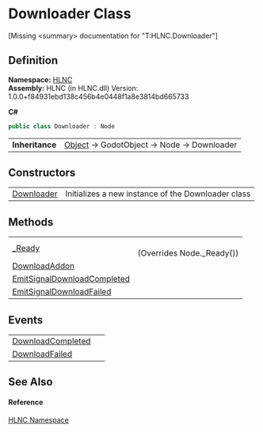 # Downloader Class


\[Missing &lt;summary&gt; documentation for "T:HLNC.Downloader"\]



## Definition
**Namespace:** <a href="N_HLNC">HLNC</a>  
**Assembly:** HLNC (in HLNC.dll) Version: 1.0.0+f84931ebd138c456b4e0448f1a8e3814bd665733

**C#**
``` C#
public class Downloader : Node
```

<table><tr><td><strong>Inheritance</strong></td><td><a href="https://learn.microsoft.com/dotnet/api/system.object" target="_blank" rel="noopener noreferrer">Object</a>  →  GodotObject  →  Node  →  Downloader</td></tr>
</table>



## Constructors
<table>
<tr>
<td><a href="M_HLNC_Downloader__ctor">Downloader</a></td>
<td>Initializes a new instance of the Downloader class</td></tr>
</table>

## Methods
<table>
<tr>
<td><a href="M_HLNC_Downloader__Ready">_Ready</a></td>
<td><br />(Overrides Node._Ready())</td></tr>
<tr>
<td><a href="M_HLNC_Downloader_DownloadAddon">DownloadAddon</a></td>
<td> </td></tr>
<tr>
<td><a href="M_HLNC_Downloader_EmitSignalDownloadCompleted">EmitSignalDownloadCompleted</a></td>
<td> </td></tr>
<tr>
<td><a href="M_HLNC_Downloader_EmitSignalDownloadFailed">EmitSignalDownloadFailed</a></td>
<td> </td></tr>
</table>

## Events
<table>
<tr>
<td><a href="E_HLNC_Downloader_DownloadCompleted">DownloadCompleted</a></td>
<td> </td></tr>
<tr>
<td><a href="E_HLNC_Downloader_DownloadFailed">DownloadFailed</a></td>
<td> </td></tr>
</table>

## See Also


#### Reference
<a href="N_HLNC">HLNC Namespace</a>  
